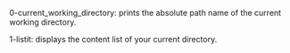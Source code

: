 0-current_working_directory: prints the absolute path name of the current working directory.

1-listit: displays the content list of your current directory.
